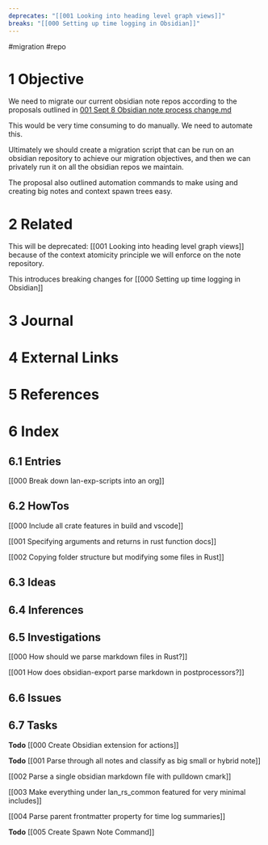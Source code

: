 ```yaml
---
deprecates: "[[001 Looking into heading level graph views]]"
breaks: "[[000 Setting up time logging in Obsidian]]"
---
```


#migration #repo
# 1 Objective

We need to migrate our current obsidian note repos according to the proposals outlined in [001 Sept 8 Obsidian note process change.md](https://github.com/deltatraced/delta-trace/blob/webview/lan/entries/2025/001%20Sept%208%20Obsidian%20note%20process%20change.md)

This would be very time consuming to do manually. We need to automate this. 

Ultimately we should create a migration script that can be run on an obsidian repository to achieve our migration objectives, and then we can privately run it on all the obsidian repos we maintain.

The proposal also outlined automation commands to make using and creating big notes and context spawn trees easy.

# 2 Related

This will be deprecated: [[001 Looking into heading level graph views]] because of the context atomicity principle we will enforce on the note repository.

This introduces breaking changes for [[000 Setting up time logging in Obsidian]]

# 3 Journal

# 4 External Links

# 5 References

# 6 Index

## 6.1 Entries

[[000 Break down lan-exp-scripts into an org]]
## 6.2 HowTos

[[000 Include all crate features in build and vscode]]

[[001 Specifying arguments and returns in rust function docs]]

[[002 Copying folder structure but modifying some files in Rust]]
## 6.3 Ideas
## 6.4 Inferences
## 6.5 Investigations

[[000 How should we parse markdown files in Rust?]]

[[001 How does obsidian-export parse markdown in postprocessors?]]

## 6.6 Issues
## 6.7 Tasks

**Todo** [[000 Create Obsidian extension for actions]]

**Todo** [[001 Parse through all notes and classify as big small or hybrid note]]

[[002 Parse a single obsidian markdown file with pulldown cmark]]

[[003 Make everything under lan_rs_common featured for very minimal includes]]

[[004 Parse parent frontmatter property for time log summaries]]

**Todo** [[005 Create Spawn Note Command]]
